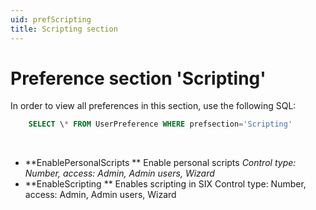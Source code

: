 ```yaml
---
uid: prefScripting
title: Scripting section
---
```


Preference section 'Scripting'
==============================

In order to view all preferences in this section, use the following SQL:

```SQL
    SELECT \* FROM UserPreference WHERE prefsection='Scripting'
```

 
* **EnablePersonalScripts  **
Enable personal scripts
*Control type: Number, access: Admin, Admin users, Wizard*
* **EnableScripting  **
Enables scripting in SIX
Control type: Number, access: Admin, Admin users, Wizard